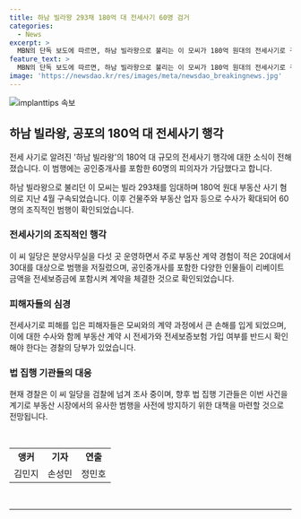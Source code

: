 ```yaml
---
title: 하남 빌라왕 293채 180억 대 전세사기 60명 검거
categories:
  - News
excerpt: >
  MBN의 단독 보도에 따르면, 하남 빌라왕으로 불리는 이 모씨가 180억 원대의 전세사기로 구속된 소식이 전해졌습니다. 이 사건에는 공인중개사를 비롯해 무려 60명이 가담한 것으로 확인됐으며, 피해자들은 큰 금전 손해를 입었습니다. 경찰은 해당 일당을 검찰에 넘겨 부동산 계약 전 반드시 전세가와 전세보증보험을 확인할 것을 당부했습니다. 이에 대한 손성민 기자의 보도였습니다.
feature_text: >
  MBN의 단독 보도에 따르면, 하남 빌라왕으로 불리는 이 모씨가 180억 원대의 전세사기로 구속된 소식이 전해졌습니다. 이 사건에는 공인중개사를 비롯해 무려 60명이 가담한 것으로 확인됐으며, 피해자들은 큰 금전 손해를 입었습니다. 경찰은 해당 일당을 검찰에 넘겨 부동산 계약 전 반드시 전세가와 전세보증보험을 확인할 것을 당부했습니다. 이에 대한 손성민 기자의 보도였습니다.
image: 'https://newsdao.kr/res/images/meta/newsdao_breakingnews.jpg'
---
```


<p><img src="https://newsdao.kr/res/images/meta/newsdao_breakingnews.jpg" alt="implanttips 속보" /></p>

<h2 data-ke-size="size26">하남 빌라왕, 공포의 180억 대 전세사기 행각</h2>

<p>전세 사기로 알려진 '하남 빌라왕'의 180억 대 규모의 전세사기 행각에 대한 소식이 전해졌습니다. 이 범행에는 공인중개사를 포함한 60명의 피의자가 가담했다고 합니다.</p>

<p data-ke-size="size16">하남 빌라왕으로 불리던 이 모씨는 빌라 293채를 임대하며 180억 원대 부동산 사기 혐의로 지난 4월 구속되었습니다. 이후 건물주와 부동산 업자 등으로 수사가 확대되어 60명의 조직적인 범행이 확인되었습니다.</p>

<h3>전세사기의 조직적인 행각</h3>

<p>이 씨 일당은 분양사무실을 다섯 곳 운영하면서 주로 부동산 계약 경험이 적은 20대에서 30대를 대상으로 범행을 저질렀으며, 공인중개사를 포함한 다양한 인물들이 리베이트 금액을 전세보증금에 포함시켜 계약을 체결한 것으로 확인되었습니다.</p>

<h3>피해자들의 심경</h3>

<p>전세사기로 피해를 입은 피해자들은 모씨와의 계약 과정에서 큰 손해를 입게 되었으며, 이에 대한 수사와 함께 부동산 계약 시 전세가와 전세보증보험 가입 여부를 반드시 확인해야 한다는 경찰의 당부가 있었습니다.</p>

<h3>법 집행 기관들의 대응</h3>

<p>현재 경찰은 이 씨 일당을 검찰에 넘겨 조사 중이며, 향후 법 집행 기관들은 이번 사건을 계기로 부동산 시장에서의 유사한 범행을 사전에 방지하기 위한 대책을 마련할 것으로 전망됩니다.</p>

<p data-ke-size="size16">&nbsp;</p>

<table>
<tbody>
<tr>
<td style="text-align: center; height: 17px;"><b>앵커</b></td>
<td style="text-align: center; height: 17px;"><b>기자</b></td>
<td style="text-align: center; height: 17px;"><b>연출</b></td>
</tr>
<tr>
<td style="text-align: center; height: 17px;">김민지</td>
<td style="text-align: center; height: 17px;">손성민</td>
<td style="text-align: center; height: 17px;">정민호</td>
</tr>
</tbody>
</table>

<p data-ke-size="size16">&nbsp;</p>

<hr>

<p data-ke-size="size16">&nbsp;</p>

